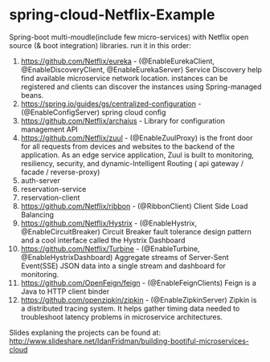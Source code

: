 # spring-cloud-Netflix-Example

Spring-boot multi-moudle(include few micro-services) with Netflix 
open source  (& boot integration) libraries. run it in this order:
1. https://github.com/Netflix/eureka - (@EnableEurekaClient, @EnableDiscoveryClient, @EnableEurekaServer) Service Discovery help find available microservice network location. instances can be registered and clients can discover the instances using Spring-managed beans.
2. https://spring.io/guides/gs/centralized-configuration - (@EnableConfigServer) spring cloud config
3. https://github.com/Netflix/archaius - Library for configuration management API
4. https://github.com/Netflix/zuul - (@EnableZuulProxy) is the front door for all requests from devices and websites to the backend of the   application. As an edge service application, Zuul is built to monitoring, resiliency, security, and dynamic-Intelligent Routing ( api gateway / facade / reverse-proxy)
5. auth-server 
6. reservation-service  
7. reservation-client  
8. https://github.com/Netflix/ribbon - (@RibbonClient) Client Side Load Balancing 
9. https://github.com/Netflix/Hystrix - (@EnableHystrix, @EnableCircuitBreaker) Circuit Breaker fault tolerance design pattern and a cool interface called the Hystrix Dashboard 
10. https://github.com/Netflix/Turbine - (@EnableTurbine, @EnableHystrixDashboard) Aggregate streams of Server-Sent Event(SSE) JSON data into a single stream and dashboard for monitoring.
11. https://github.com/OpenFeign/feign - (@EnableFeignClients) Feign is a Java to HTTP client binder 
12. https://github.com/openzipkin/zipkin - (@EnableZipkinServer) Zipkin is a distributed tracing system. It helps gather timing data needed to troubleshoot latency problems in microservice architectures.



Slides explaning the projects can be found at: 
http://www.slideshare.net/IdanFridman/building-bootiful-microservices-cloud


 
